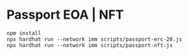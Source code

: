 # Passport EOA | NFT 


```shell
npm install
npx hardhat run --network imm scripts/passport-erc-20.js
npx hardhat run --network imm scripts/passport-nft.js
```
